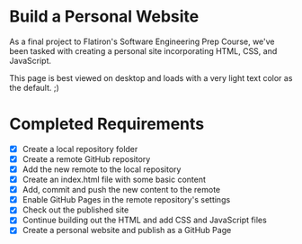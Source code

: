 # Build a Personal Website
As a final project to Flatiron's Software Engineering Prep Course, we've been tasked with creating a personal site incorporating HTML, CSS, and JavaScript.

This page is best viewed on desktop and loads with a very light text color as the default. ;)

# Completed Requirements
- [x] Create a local repository folder
- [x] Create a remote GitHub repository
- [x] Add the new remote to the local repository
- [x] Create an index.html file with some basic content
- [x] Add, commit and push the new content to the remote
- [x] Enable GitHub Pages in the remote repository's settings
- [x] Check out the published site
- [x] Continue building out the HTML and add CSS and JavaScript files
- [x] Create a personal website and publish as a GitHub Page
